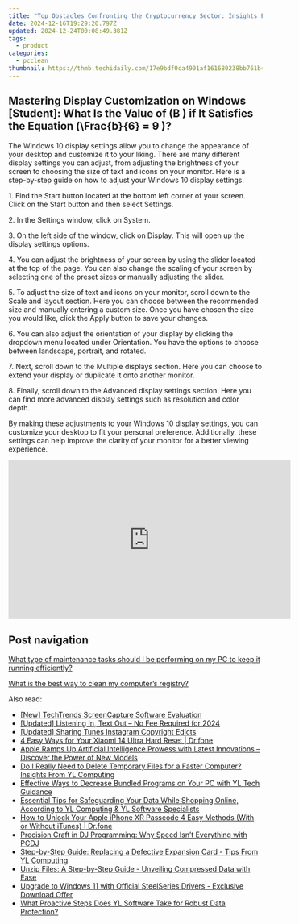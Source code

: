 ```yaml
---
title: "Top Obstacles Confronting the Cryptocurrency Sector: Insights From YL Computing Experts"
date: 2024-12-16T19:29:20.797Z
updated: 2024-12-24T00:08:49.381Z
tags:
  - product
categories:
  - pcclean
thumbnail: https://thmb.techidaily.com/17e9bdf0ca4901af161680238bb761b46415b8f3d6512c63e9ff94e5d9f50942.jpg
---
```


## Mastering Display Customization on Windows [Student]: What Is the Value of \(B \) if It Satisfies the Equation \(\Frac{b}{6} = 9 \)?

The Windows 10 display settings allow you to change the appearance of your desktop and customize it to your liking. There are many different display settings you can adjust, from adjusting the brightness of your screen to choosing the size of text and icons on your monitor. Here is a step-by-step guide on how to adjust your Windows 10 display settings. 

1\. Find the Start button located at the bottom left corner of your screen. Click on the Start button and then select Settings.

2\. In the Settings window, click on System.

3\. On the left side of the window, click on Display. This will open up the display settings options. 

4\. You can adjust the brightness of your screen by using the slider located at the top of the page. You can also change the scaling of your screen by selecting one of the preset sizes or manually adjusting the slider.

5\. To adjust the size of text and icons on your monitor, scroll down to the Scale and layout section. Here you can choose between the recommended size and manually entering a custom size. Once you have chosen the size you would like, click the Apply button to save your changes.

6\. You can also adjust the orientation of your display by clicking the dropdown menu located under Orientation. You have the options to choose between landscape, portrait, and rotated.

7\. Next, scroll down to the Multiple displays section. Here you can choose to extend your display or duplicate it onto another monitor.

8\. Finally, scroll down to the Advanced display settings section. Here you can find more advanced display settings such as resolution and color depth. 

By making these adjustments to your Windows 10 display settings, you can customize your desktop to fit your personal preference. Additionally, these settings can help improve the clarity of your monitor for a better viewing experience.

<!-- affiliate ads begin -->
<iframe width="560" height="315" src="https://www.youtube.com/embed/PUDdKOsEN74?si=tkZf-KVinjuwmgx9" title="YouTube video player" frameborder="0" allow="accelerometer; autoplay; clipboard-write; encrypted-media; gyroscope; picture-in-picture; web-share" referrerpolicy="strict-origin-when-cross-origin" allowfullscreen></iframe>
<!-- affiliate ads end -->

## Post navigation

[What type of maintenance tasks should I be performing on my PC to keep it running efficiently?](https://tools.techidaily.com/pcclean/products/)

[What is the best way to clean my computer’s registry?](https://tools.techidaily.com/pcclean/products/)

<ins class="adsbygoogle"
     style="display:block"
     data-ad-format="autorelaxed"
     data-ad-client="ca-pub-7571918770474297"
     data-ad-slot="1223367746"></ins>

<ins class="adsbygoogle"
     style="display:block"
     data-ad-client="ca-pub-7571918770474297"
     data-ad-slot="8358498916"
     data-ad-format="auto"
     data-full-width-responsive="true"></ins>

<span class="atpl-alsoreadstyle">Also read:</span>
<div><ul>
<li><a href="https://video-capture.techidaily.com/new-techtrends-screencapture-software-evaluation/"><u>[New] TechTrends ScreenCapture Software Evaluation</u></a></li>
<li><a href="https://fox-glue.techidaily.com/updated-listening-in-text-out-no-fee-required-for-2024/"><u>[Updated] Listening In, Text Out – No Fee Required for 2024</u></a></li>
<li><a href="https://fox-glue.techidaily.com/updated-sharing-tunes-instagram-copyright-edicts/"><u>[Updated] Sharing Tunes Instagram Copyright Edicts</u></a></li>
<li><a href="https://phone-solutions.techidaily.com/4-easy-ways-for-your-xiaomi-14-ultra-hard-reset-drfone-by-drfone-reset-android-reset-android/"><u>4 Easy Ways for Your Xiaomi 14 Ultra Hard Reset | Dr.fone</u></a></li>
<li><a href="https://techno-recovery.techidaily.com/apple-ramps-up-artificial-intelligence-prowess-with-latest-innovations-discover-the-power-of-new-models/"><u>Apple Ramps Up Artificial Intelligence Prowess with Latest Innovations – Discover the Power of New Models</u></a></li>
<li><a href="https://discover-exclusive.techidaily.com/do-i-really-need-to-delete-temporary-files-for-a-faster-computer-insights-from-yl-computing/"><u>Do I Really Need to Delete Temporary Files for a Faster Computer? Insights From YL Computing</u></a></li>
<li><a href="https://win-hot.techidaily.com/effective-ways-to-decrease-bundled-programs-on-your-pc-with-yl-tech-guidance/"><u>Effective Ways to Decrease Bundled Programs on Your PC with YL Tech Guidance</u></a></li>
<li><a href="https://win-hot.techidaily.com/essential-tips-for-safeguarding-your-data-while-shopping-online-according-to-yl-computing-and-yl-software-specialists/"><u>Essential Tips for Safeguarding Your Data While Shopping Online, According to YL Computing & YL Software Specialists</u></a></li>
<li><a href="https://iphone-unlock.techidaily.com/how-to-unlock-your-apple-iphone-xr-passcode-4-easy-methods-with-or-without-itunes-drfone-by-drfone-ios/"><u>How to Unlock Your Apple iPhone XR Passcode 4 Easy Methods (With or Without iTunes) | Dr.fone</u></a></li>
<li><a href="https://win-hot.techidaily.com/precision-craft-in-dj-programming-why-speed-isnt-everything-with-pcdj/"><u>Precision Craft in DJ Programming: Why Speed Isn’t Everything with PCDJ</u></a></li>
<li><a href="https://win-hot.techidaily.com/step-by-step-guide-replacing-a-defective-expansion-card-tips-from-yl-computing/"><u>Step-by-Step Guide: Replacing a Defective Expansion Card - Tips From YL Computing</u></a></li>
<li><a href="https://win-hot.techidaily.com/unzip-files-a-step-by-step-guide-unveiling-compressed-data-with-ease/"><u>Unzip Files: A Step-by-Step Guide - Unveiling Compressed Data with Ease</u></a></li>
<li><a href="https://driver-download.techidaily.com/upgrade-to-windows-11-with-official-steelseries-drivers-exclusive-download-offer/"><u>Upgrade to Windows 11 with Official SteelSeries Drivers - Exclusive Download Offer</u></a></li>
<li><a href="https://win-hot.techidaily.com/what-proactive-steps-does-yl-software-take-for-robust-data-protection/"><u>What Proactive Steps Does YL Software Take for Robust Data Protection?</u></a></li>
</ul></div>

